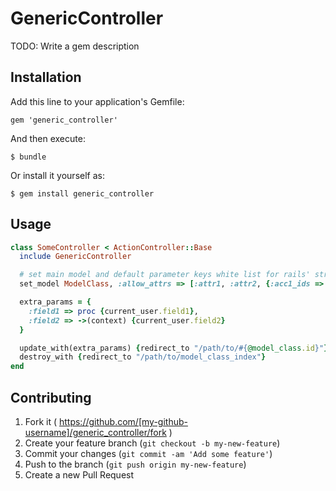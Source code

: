 # GenericController

TODO: Write a gem description

## Installation

Add this line to your application's Gemfile:

    gem 'generic_controller'

And then execute:

    $ bundle

Or install it yourself as:

    $ gem install generic_controller

## Usage

```ruby
class SomeController < ActionController::Base
  include GenericController

  # set main model and default parameter keys white list for rails' strong parameter
  set_model ModelClass, :allow_attrs => [:attr1, :attr2, {:acc1_ids => []}]

  extra_params = {
    :field1 => proc {current_user.field1},
    :field2 => ->(context) {current_user.field2}
  }

  update_with(extra_params) {redirect_to "/path/to/#{@model_class.id}"}
  destroy_with {redirect_to "/path/to/model_class_index"}
end
```

## Contributing

1. Fork it ( https://github.com/[my-github-username]/generic_controller/fork )
2. Create your feature branch (`git checkout -b my-new-feature`)
3. Commit your changes (`git commit -am 'Add some feature'`)
4. Push to the branch (`git push origin my-new-feature`)
5. Create a new Pull Request
